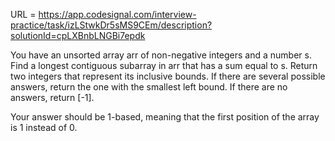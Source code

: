 URL = https://app.codesignal.com/interview-practice/task/izLStwkDr5sMS9CEm/description?solutionId=cpLXBnbLNGBi7epdk

You have an unsorted array arr of non-negative integers and a number s. Find a longest contiguous subarray in arr that has a sum equal to s. Return two integers that represent its inclusive bounds. If there are several possible answers, return the one with the smallest left bound. If there are no answers, return [-1].

Your answer should be 1-based, meaning that the first position of the array is 1 instead of 0.